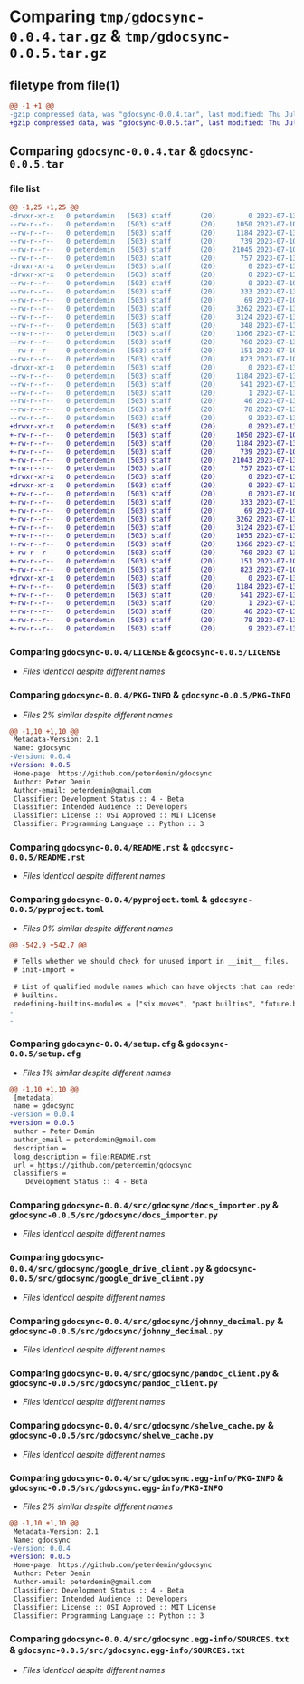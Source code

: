 # Comparing `tmp/gdocsync-0.0.4.tar.gz` & `tmp/gdocsync-0.0.5.tar.gz`

## filetype from file(1)

```diff
@@ -1 +1 @@
-gzip compressed data, was "gdocsync-0.0.4.tar", last modified: Thu Jul 13 03:15:53 2023, max compression
+gzip compressed data, was "gdocsync-0.0.5.tar", last modified: Thu Jul 13 04:20:40 2023, max compression
```

## Comparing `gdocsync-0.0.4.tar` & `gdocsync-0.0.5.tar`

### file list

```diff
@@ -1,25 +1,25 @@
-drwxr-xr-x   0 peterdemin   (503) staff       (20)        0 2023-07-13 03:15:53.132387 gdocsync-0.0.4/
--rw-r--r--   0 peterdemin   (503) staff       (20)     1050 2023-07-10 04:49:41.000000 gdocsync-0.0.4/LICENSE
--rw-r--r--   0 peterdemin   (503) staff       (20)     1184 2023-07-13 03:15:53.132456 gdocsync-0.0.4/PKG-INFO
--rw-r--r--   0 peterdemin   (503) staff       (20)      739 2023-07-10 04:49:41.000000 gdocsync-0.0.4/README.rst
--rw-r--r--   0 peterdemin   (503) staff       (20)    21045 2023-07-10 04:49:41.000000 gdocsync-0.0.4/pyproject.toml
--rw-r--r--   0 peterdemin   (503) staff       (20)      757 2023-07-13 03:15:53.132707 gdocsync-0.0.4/setup.cfg
-drwxr-xr-x   0 peterdemin   (503) staff       (20)        0 2023-07-13 03:15:53.129832 gdocsync-0.0.4/src/
-drwxr-xr-x   0 peterdemin   (503) staff       (20)        0 2023-07-13 03:15:53.131513 gdocsync-0.0.4/src/gdocsync/
--rw-r--r--   0 peterdemin   (503) staff       (20)        0 2023-07-10 04:55:01.000000 gdocsync-0.0.4/src/gdocsync/__init__.py
--rw-r--r--   0 peterdemin   (503) staff       (20)      333 2023-07-13 02:07:34.000000 gdocsync-0.0.4/src/gdocsync/cli.py
--rw-r--r--   0 peterdemin   (503) staff       (20)       69 2023-07-10 05:17:11.000000 gdocsync-0.0.4/src/gdocsync/constants.py
--rw-r--r--   0 peterdemin   (503) staff       (20)     3262 2023-07-13 02:41:29.000000 gdocsync-0.0.4/src/gdocsync/docs_importer.py
--rw-r--r--   0 peterdemin   (503) staff       (20)     3124 2023-07-13 02:23:07.000000 gdocsync-0.0.4/src/gdocsync/google_drive_client.py
--rw-r--r--   0 peterdemin   (503) staff       (20)      348 2023-07-13 03:10:28.000000 gdocsync-0.0.4/src/gdocsync/html_cleaner.py
--rw-r--r--   0 peterdemin   (503) staff       (20)     1366 2023-07-13 02:31:07.000000 gdocsync-0.0.4/src/gdocsync/johnny_decimal.py
--rw-r--r--   0 peterdemin   (503) staff       (20)      760 2023-07-13 02:09:05.000000 gdocsync-0.0.4/src/gdocsync/pandoc_client.py
--rw-r--r--   0 peterdemin   (503) staff       (20)      151 2023-07-10 05:01:50.000000 gdocsync-0.0.4/src/gdocsync/regexes.py
--rw-r--r--   0 peterdemin   (503) staff       (20)      823 2023-07-10 05:09:34.000000 gdocsync-0.0.4/src/gdocsync/shelve_cache.py
-drwxr-xr-x   0 peterdemin   (503) staff       (20)        0 2023-07-13 03:15:53.132287 gdocsync-0.0.4/src/gdocsync.egg-info/
--rw-r--r--   0 peterdemin   (503) staff       (20)     1184 2023-07-13 03:15:53.000000 gdocsync-0.0.4/src/gdocsync.egg-info/PKG-INFO
--rw-r--r--   0 peterdemin   (503) staff       (20)      541 2023-07-13 03:15:53.000000 gdocsync-0.0.4/src/gdocsync.egg-info/SOURCES.txt
--rw-r--r--   0 peterdemin   (503) staff       (20)        1 2023-07-13 03:15:53.000000 gdocsync-0.0.4/src/gdocsync.egg-info/dependency_links.txt
--rw-r--r--   0 peterdemin   (503) staff       (20)       46 2023-07-13 03:15:53.000000 gdocsync-0.0.4/src/gdocsync.egg-info/entry_points.txt
--rw-r--r--   0 peterdemin   (503) staff       (20)       78 2023-07-13 03:15:53.000000 gdocsync-0.0.4/src/gdocsync.egg-info/requires.txt
--rw-r--r--   0 peterdemin   (503) staff       (20)        9 2023-07-13 03:15:53.000000 gdocsync-0.0.4/src/gdocsync.egg-info/top_level.txt
+drwxr-xr-x   0 peterdemin   (503) staff       (20)        0 2023-07-13 04:20:40.773572 gdocsync-0.0.5/
+-rw-r--r--   0 peterdemin   (503) staff       (20)     1050 2023-07-10 04:49:41.000000 gdocsync-0.0.5/LICENSE
+-rw-r--r--   0 peterdemin   (503) staff       (20)     1184 2023-07-13 04:20:40.773643 gdocsync-0.0.5/PKG-INFO
+-rw-r--r--   0 peterdemin   (503) staff       (20)      739 2023-07-10 04:49:41.000000 gdocsync-0.0.5/README.rst
+-rw-r--r--   0 peterdemin   (503) staff       (20)    21043 2023-07-13 03:49:48.000000 gdocsync-0.0.5/pyproject.toml
+-rw-r--r--   0 peterdemin   (503) staff       (20)      757 2023-07-13 04:20:40.773913 gdocsync-0.0.5/setup.cfg
+drwxr-xr-x   0 peterdemin   (503) staff       (20)        0 2023-07-13 04:20:40.769523 gdocsync-0.0.5/src/
+drwxr-xr-x   0 peterdemin   (503) staff       (20)        0 2023-07-13 04:20:40.772563 gdocsync-0.0.5/src/gdocsync/
+-rw-r--r--   0 peterdemin   (503) staff       (20)        0 2023-07-10 04:55:01.000000 gdocsync-0.0.5/src/gdocsync/__init__.py
+-rw-r--r--   0 peterdemin   (503) staff       (20)      333 2023-07-13 02:07:34.000000 gdocsync-0.0.5/src/gdocsync/cli.py
+-rw-r--r--   0 peterdemin   (503) staff       (20)       69 2023-07-10 05:17:11.000000 gdocsync-0.0.5/src/gdocsync/constants.py
+-rw-r--r--   0 peterdemin   (503) staff       (20)     3262 2023-07-13 02:41:29.000000 gdocsync-0.0.5/src/gdocsync/docs_importer.py
+-rw-r--r--   0 peterdemin   (503) staff       (20)     3124 2023-07-13 02:23:07.000000 gdocsync-0.0.5/src/gdocsync/google_drive_client.py
+-rw-r--r--   0 peterdemin   (503) staff       (20)     1055 2023-07-13 04:17:52.000000 gdocsync-0.0.5/src/gdocsync/html_cleaner.py
+-rw-r--r--   0 peterdemin   (503) staff       (20)     1366 2023-07-13 02:31:07.000000 gdocsync-0.0.5/src/gdocsync/johnny_decimal.py
+-rw-r--r--   0 peterdemin   (503) staff       (20)      760 2023-07-13 02:09:05.000000 gdocsync-0.0.5/src/gdocsync/pandoc_client.py
+-rw-r--r--   0 peterdemin   (503) staff       (20)      151 2023-07-10 05:01:50.000000 gdocsync-0.0.5/src/gdocsync/regexes.py
+-rw-r--r--   0 peterdemin   (503) staff       (20)      823 2023-07-10 05:09:34.000000 gdocsync-0.0.5/src/gdocsync/shelve_cache.py
+drwxr-xr-x   0 peterdemin   (503) staff       (20)        0 2023-07-13 04:20:40.773462 gdocsync-0.0.5/src/gdocsync.egg-info/
+-rw-r--r--   0 peterdemin   (503) staff       (20)     1184 2023-07-13 04:20:40.000000 gdocsync-0.0.5/src/gdocsync.egg-info/PKG-INFO
+-rw-r--r--   0 peterdemin   (503) staff       (20)      541 2023-07-13 04:20:40.000000 gdocsync-0.0.5/src/gdocsync.egg-info/SOURCES.txt
+-rw-r--r--   0 peterdemin   (503) staff       (20)        1 2023-07-13 04:20:40.000000 gdocsync-0.0.5/src/gdocsync.egg-info/dependency_links.txt
+-rw-r--r--   0 peterdemin   (503) staff       (20)       46 2023-07-13 04:20:40.000000 gdocsync-0.0.5/src/gdocsync.egg-info/entry_points.txt
+-rw-r--r--   0 peterdemin   (503) staff       (20)       78 2023-07-13 04:20:40.000000 gdocsync-0.0.5/src/gdocsync.egg-info/requires.txt
+-rw-r--r--   0 peterdemin   (503) staff       (20)        9 2023-07-13 04:20:40.000000 gdocsync-0.0.5/src/gdocsync.egg-info/top_level.txt
```

### Comparing `gdocsync-0.0.4/LICENSE` & `gdocsync-0.0.5/LICENSE`

 * *Files identical despite different names*

### Comparing `gdocsync-0.0.4/PKG-INFO` & `gdocsync-0.0.5/PKG-INFO`

 * *Files 2% similar despite different names*

```diff
@@ -1,10 +1,10 @@
 Metadata-Version: 2.1
 Name: gdocsync
-Version: 0.0.4
+Version: 0.0.5
 Home-page: https://github.com/peterdemin/gdocsync
 Author: Peter Demin
 Author-email: peterdemin@gmail.com
 Classifier: Development Status :: 4 - Beta
 Classifier: Intended Audience :: Developers
 Classifier: License :: OSI Approved :: MIT License
 Classifier: Programming Language :: Python :: 3
```

### Comparing `gdocsync-0.0.4/README.rst` & `gdocsync-0.0.5/README.rst`

 * *Files identical despite different names*

### Comparing `gdocsync-0.0.4/pyproject.toml` & `gdocsync-0.0.5/pyproject.toml`

 * *Files 0% similar despite different names*

```diff
@@ -542,9 +542,7 @@
 
 # Tells whether we should check for unused import in __init__ files.
 # init-import =
 
 # List of qualified module names which can have objects that can redefine
 # builtins.
 redefining-builtins-modules = ["six.moves", "past.builtins", "future.builtins", "builtins", "io"]
-
-
```

### Comparing `gdocsync-0.0.4/setup.cfg` & `gdocsync-0.0.5/setup.cfg`

 * *Files 1% similar despite different names*

```diff
@@ -1,10 +1,10 @@
 [metadata]
 name = gdocsync
-version = 0.0.4
+version = 0.0.5
 author = Peter Demin
 author_email = peterdemin@gmail.com
 description = 
 long_description = file:README.rst
 url = https://github.com/peterdemin/gdocsync
 classifiers = 
 	Development Status :: 4 - Beta
```

### Comparing `gdocsync-0.0.4/src/gdocsync/docs_importer.py` & `gdocsync-0.0.5/src/gdocsync/docs_importer.py`

 * *Files identical despite different names*

### Comparing `gdocsync-0.0.4/src/gdocsync/google_drive_client.py` & `gdocsync-0.0.5/src/gdocsync/google_drive_client.py`

 * *Files identical despite different names*

### Comparing `gdocsync-0.0.4/src/gdocsync/johnny_decimal.py` & `gdocsync-0.0.5/src/gdocsync/johnny_decimal.py`

 * *Files identical despite different names*

### Comparing `gdocsync-0.0.4/src/gdocsync/pandoc_client.py` & `gdocsync-0.0.5/src/gdocsync/pandoc_client.py`

 * *Files identical despite different names*

### Comparing `gdocsync-0.0.4/src/gdocsync/shelve_cache.py` & `gdocsync-0.0.5/src/gdocsync/shelve_cache.py`

 * *Files identical despite different names*

### Comparing `gdocsync-0.0.4/src/gdocsync.egg-info/PKG-INFO` & `gdocsync-0.0.5/src/gdocsync.egg-info/PKG-INFO`

 * *Files 2% similar despite different names*

```diff
@@ -1,10 +1,10 @@
 Metadata-Version: 2.1
 Name: gdocsync
-Version: 0.0.4
+Version: 0.0.5
 Home-page: https://github.com/peterdemin/gdocsync
 Author: Peter Demin
 Author-email: peterdemin@gmail.com
 Classifier: Development Status :: 4 - Beta
 Classifier: Intended Audience :: Developers
 Classifier: License :: OSI Approved :: MIT License
 Classifier: Programming Language :: Python :: 3
```

### Comparing `gdocsync-0.0.4/src/gdocsync.egg-info/SOURCES.txt` & `gdocsync-0.0.5/src/gdocsync.egg-info/SOURCES.txt`

 * *Files identical despite different names*

